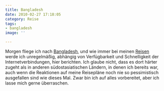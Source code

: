 ```yaml
---
title: Bangladesh
date: 2010-02-27 17:18:05
category: Reise
tags:
- bangladesh
image: ''

---
```


Morgen fliege ich nach [Bangladesh](http://de.wikipedia.org/wiki/Dhaka), und wie immer bei meinen [Reisen](http://www.misantropolis.de/category/reise/) werde ich unregelmäßig, abhängig von Verfügbarkeit und Schnelligkeit der Internetverbindungen, hier berichten. Ich glaube nicht, dass es dort härter zugeht als in anderen südostasiatischen Ländern, in denen ich bereits war, auch wenn die Reaktionen auf meine Reisepläne noch nie so pessimistisch ausgefallen sind wie dieses Mal. Zwar bin ich auf alles vorbereitet, aber ich lasse mich gerne überraschen.
